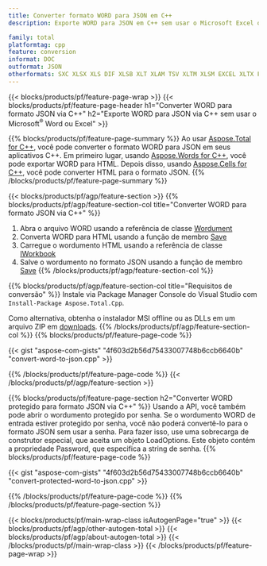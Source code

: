 ```yaml
---
title: Converter formato WORD para JSON em C++
description: Exporte WORD para JSON em C++ sem usar o Microsoft Excel ou Word

family: total
platformtag: cpp
feature: conversion
informat: DOC
outformat: JSON
otherformats: SXC XLSX XLS DIF XLSB XLT XLAM TSV XLTM XLSM EXCEL XLTX FODS CSV
---
```

{{< blocks/products/pf/feature-page-wrap >}}
{{< blocks/products/pf/feature-page-header h1="Converter WORD para formato JSON via C++" h2="Exporte WORD para JSON via C++ sem usar o Microsoft<sup>&reg;</sup> Word ou Excel" >}}

{{% blocks/products/pf/feature-page-summary %}}
Ao usar [Aspose.Total for C++](https://products.aspose.com/total/cpp/), você pode converter o formato WORD para JSON em seus aplicativos C++. Em primeiro lugar, usando [Aspose.Words for C++](https://products.aspose.com/words/cpp/), você pode exportar WORD para HTML. Depois disso, usando [Aspose.Cells for C++](https://products.aspose.com/cells/cpp/), você pode converter HTML para o formato JSON. 
{{% /blocks/products/pf/feature-page-summary  %}}

{{< blocks/products/pf/agp/feature-section >}}
{{% blocks/products/pf/agp/feature-section-col title="Converter WORD para formato JSON via C++" %}}
1. Abra o arquivo WORD usando a referência de classe [Wordument](https://reference.aspose.com/words/cpp/class/aspose.words.wordument)
2. Converta WORD para HTML usando a função de membro [Save](https://reference.aspose.com/words/cpp/class/aspose.words.wordument#save_string_saveformat)
3. Carregue o wordumento HTML usando a referência de classe [IWorkbook](https://reference.aspose.com/cells/cpp/class/aspose.cells.i_workbook)
4. Salve o wordumento no formato JSON usando a função de membro [Save](https://reference.aspose.com/cells/cpp/class/aspose.cells.i_workbook#a9460f52a2dec8f4bf623a4905167d997)
{{% /blocks/products/pf/agp/feature-section-col %}}

{{% blocks/products/pf/agp/feature-section-col title="Requisitos de conversão" %}}
Instale via Package Manager Console do Visual Studio com ```Install-Package Aspose.Total.Cpp```.

Como alternativa, obtenha o instalador MSI offline ou as DLLs em um arquivo ZIP em [downloads](https://releases.aspose.com/total/cpp).
{{% /blocks/products/pf/agp/feature-section-col %}}
{{% blocks/products/pf/feature-page-code %}}

{{< gist "aspose-com-gists" "4f603d2b56d75433007748b6ccb6640b" "convert-word-to-json.cpp" >}}



{{% /blocks/products/pf/feature-page-code %}}
{{< /blocks/products/pf/agp/feature-section >}}

{{% blocks/products/pf/feature-page-section  h2="Converter WORD protegido para formato JSON via C++" %}}
Usando a API, você também pode abrir o wordumento protegido por senha. Se o wordumento WORD de entrada estiver protegido por senha, você não poderá convertê-lo para o formato JSON sem usar a senha. Para fazer isso, use uma sobrecarga de construtor especial, que aceita um objeto LoadOptions. Este objeto contém a propriedade Password, que especifica a string de senha.
{{% blocks/products/pf/feature-page-code %}}

{{< gist "aspose-com-gists" "4f603d2b56d75433007748b6ccb6640b" "convert-protected-word-to-json.cpp" >}}

{{% /blocks/products/pf/feature-page-code  %}}
{{% /blocks/products/pf/feature-page-section %}}

{{< blocks/products/pf/main-wrap-class isAutogenPage="true" >}}
{{< blocks/products/pf/agp/other-autogen-total >}}
{{< blocks/products/pf/agp/about-autogen-total >}}
{{< /blocks/products/pf/main-wrap-class >}}
{{< /blocks/products/pf/feature-page-wrap >}}
